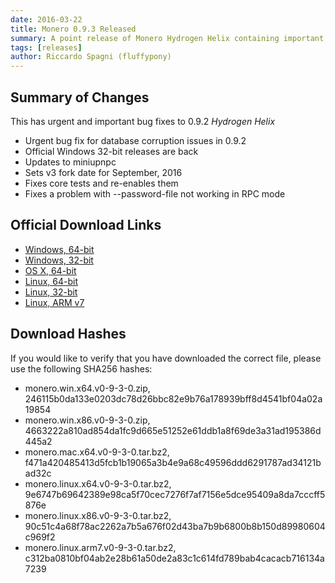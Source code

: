 ```yaml
---
date: 2016-03-22
title: Monero 0.9.3 Released
summary: A point release of Monero Hydrogen Helix containing important bug fixes
tags: [releases]
author: Riccardo Spagni (fluffypony)
---
```


## Summary of Changes

This has urgent and important bug fixes to 0.9.2 *Hydrogen Helix*

- Urgent bug fix for database corruption issues in 0.9.2
- Official Windows 32-bit releases are back
- Updates to miniupnpc
- Sets v3 fork date for September, 2016
- Fixes core tests and re-enables them
- Fixes a problem with --password-file not working in RPC mode

## Official Download Links

- [Windows, 64-bit](https://downloads.getmonero.org/monero.win.x64.v0-9-3-0.zip)
- [Windows, 32-bit](https://downloads.getmonero.org/monero.win.x86.v0-9-3-0.zip)
- [OS X, 64-bit](https://downloads.getmonero.org/monero.mac.x64.v0-9-3-0.tar.bz2)
- [Linux, 64-bit](https://downloads.getmonero.org/monero.linux.x64.v0-9-3-0.tar.bz2)
- [Linux, 32-bit](https://downloads.getmonero.org/monero.linux.x86.v0-9-3-0.tar.bz2)
- [Linux, ARM v7](https://downloads.getmonero.org/monero.linux.arm7.v0-9-3-0.tar.bz2)

## Download Hashes

If you would like to verify that you have downloaded the correct file, please use the following SHA256 hashes:

- monero.win.x64.v0-9-3-0.zip, 246115b0da133e0203dc78d26bbc82e9b76a178939bff8d4541bf04a02a19854
- monero.win.x86.v0-9-3-0.zip, 4663222a810ad854da1fc9d665e51252e61ddb1a8f69de3a31ad195386d445a2
- monero.mac.x64.v0-9-3-0.tar.bz2, f471a420485413d5fcb1b19065a3b4e9a68c49596ddd6291787ad34121bad32c
- monero.linux.x64.v0-9-3-0.tar.bz2, 9e6747b69642389e98ca5f70cec7276f7af7156e5dce95409a8da7cccff5876e
- monero.linux.x86.v0-9-3-0.tar.bz2, 90c51c4a68f78ac2262a7b5a676f02d43ba7b9b6800b8b150d89980604c969f2
- monero.linux.arm7.v0-9-3-0.tar.bz2, c312ba0810bf04ab2e28b61a50de2a83c1c614fd789bab4cacacb716134a7239
